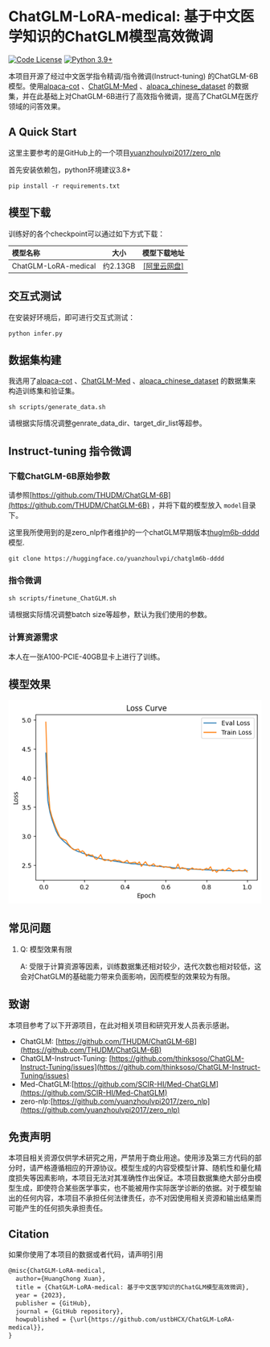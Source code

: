 # ChatGLM-LoRA-medical: 基于中文医学知识的ChatGLM模型高效微调

[![Code License](https://img.shields.io/badge/Code%20License-Apache_2.0-green.svg)](https://github.com/SCIR-HI/Med-ChatGLM/blob/main/LICENSE)
[![Python 3.9+](https://img.shields.io/badge/python-3.8+-blue.svg)](https://www.python.org/downloads/release/python-3810/)

本项目开源了经过中文医学指令精调/指令微调(Instruct-tuning) 的ChatGLM-6B模型。使用[alpaca-cot](https://github.com/PhoebusSi/Alpaca-CoT) 、[ChatGLM-Med](https://github.com/SCIR-HI/Med-ChatGLM) 、[alpaca_chinese_dataset](https://github.com/hikariming/alpaca_chinese_dataset) 的数据集，并在此基础上对ChatGLM-6B进行了高效指令微调，提高了ChatGLM在医疗领域的问答效果。

## A Quick Start

这里主要参考的是GitHub上的一个项目[yuanzhoulvpi2017/zero_nlp](https://github.com/yuanzhoulvpi2017/zero_nlp)

首先安装依赖包，python环境建议3.8+

```
pip install -r requirements.txt
```

## 模型下载

训练好的各个checkpoint可以通过如下方式下载：

| 模型名称             |   大小   |                      模型下载地址                      |
| :------------------- | :------: | :----------------------------------------------------: |
| ChatGLM-LoRA-medical | 约2.13GB | [[阿里云网盘]](https://www.aliyundrive.com/s/NS4BBoJDyfF) |

## 交互式测试

在安装好环境后，即可进行交互式测试：

```
python infer.py
```

## 数据集构建

我选用了[alpaca-cot](https://github.com/PhoebusSi/Alpaca-CoT) 、[ChatGLM-Med](https://github.com/SCIR-HI/Med-ChatGLM) 、[alpaca_chinese_dataset](https://github.com/hikariming/alpaca_chinese_dataset) 的数据集来构造训练集和验证集。

```
sh scripts/generate_data.sh
```

请根据实际情况调整genrate_data_dir、target_dir_list等超参。

## Instruct-tuning 指令微调

### 下载ChatGLM-6B原始参数

请参照[https://github.com/THUDM/ChatGLM-6B](https://github.com/THUDM/ChatGLM-6B) ，并将下载的模型放入 `model`目录下。

这里我所使用到的是zero_nlp作者维护的一个chatGLM早期版本[thuglm6b-dddd](https://huggingface.co/yuanzhoulvpi/chatglm6b-dddd) 模型.

```
git clone https://huggingface.co/yuanzhoulvpi/chatglm6b-dddd
```

### 指令微调

```
sh scripts/finetune_ChatGLM.sh
```

请根据实际情况调整batch size等超参，默认为我们使用的参数。

### 计算资源需求

本人在一张A100-PCIE-40GB显卡上进行了训练。

## 模型效果

![1685429535439](image/README/1685429535439.png)

## 常见问题

1. Q: 模型效果有限

   A: 受限于计算资源等因素，训练数据集还相对较少，迭代次数也相对较低，这会对ChatGLM的基础能力带来负面影响，因而模型的效果较为有限。

## 致谢

本项目参考了以下开源项目，在此对相关项目和研究开发人员表示感谢。

- ChatGLM: [https://github.com/THUDM/ChatGLM-6B](https://github.com/THUDM/ChatGLM-6B)
- ChatGLM-Instruct-Tuning: [https://github.com/thinksoso/ChatGLM-Instruct-Tuning/issues](https://github.com/thinksoso/ChatGLM-Instruct-Tuning/issues)
- Med-ChatGLM:[https://github.com/SCIR-HI/Med-ChatGLM](https://github.com/SCIR-HI/Med-ChatGLM)
- zero-nlp:[https://github.com/yuanzhoulvpi2017/zero_nlp](https://github.com/yuanzhoulvpi2017/zero_nlp)

## 免责声明

本项目相关资源仅供学术研究之用，严禁用于商业用途。使用涉及第三方代码的部分时，请严格遵循相应的开源协议。模型生成的内容受模型计算、随机性和量化精度损失等因素影响，本项目无法对其准确性作出保证。本项目数据集绝大部分由模型生成，即使符合某些医学事实，也不能被用作实际医学诊断的依据。对于模型输出的任何内容，本项目不承担任何法律责任，亦不对因使用相关资源和输出结果而可能产生的任何损失承担责任。

## Citation

如果你使用了本项目的数据或者代码，请声明引用

```
@misc{ChatGLM-LoRA-medical,
  author={HuangChong Xuan},
  title = {ChatGLM-LoRA-medical: 基于中文医学知识的ChatGLM模型高效微调},
  year = {2023},
  publisher = {GitHub},
  journal = {GitHub repository},
  howpublished = {\url{https://github.com/ustbHCX/ChatGLM-LoRA-medical}},
}
```

